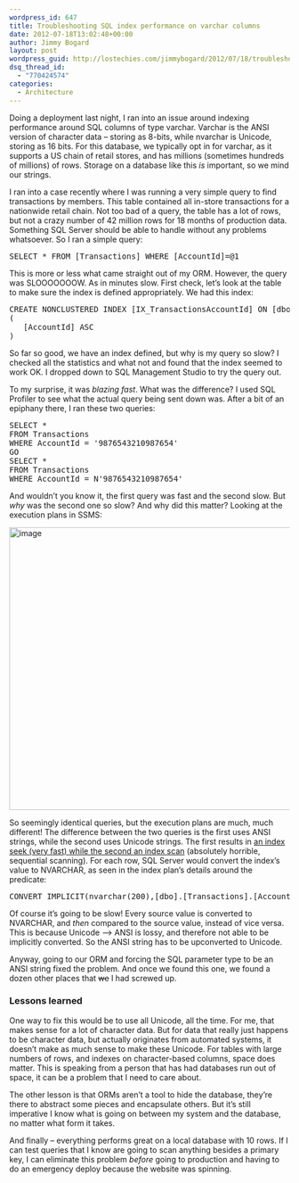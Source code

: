 ```yaml
---
wordpress_id: 647
title: Troubleshooting SQL index performance on varchar columns
date: 2012-07-18T13:02:48+00:00
author: Jimmy Bogard
layout: post
wordpress_guid: http://lostechies.com/jimmybogard/2012/07/18/troubleshooting-sql-index-performance-on-varchar-columns/
dsq_thread_id:
  - "770424574"
categories:
  - Architecture
---
```

Doing a deployment last night, I ran into an issue around indexing performance around SQL columns of type varchar. Varchar is the ANSI version of character data – storing as 8-bits, while nvarchar is Unicode, storing as 16 bits. For this database, we typically opt in for varchar, as it supports a US chain of retail stores, and has millions (sometimes hundreds of millions) of rows. Storage on a database like this _is_ important, so we mind our strings.

I ran into a case recently where I was running a very simple query to find transactions by members. This table contained all in-store transactions for a nationwide retail chain. Not too bad of a query, the table has a lot of rows, but not a crazy number of 42 million rows for 18 months of production data. Something SQL Server should be able to handle without any problems whatsoever. So I ran a simple query:

<pre>SELECT * FROM [Transactions] WHERE [AccountId]=@1</pre>

This is more or less what came straight out of my ORM. However, the query was SLOOOOOOOW. As in minutes slow. First check, let’s look at the table to make sure the index is defined appropriately. We had this index:

<pre>CREATE NONCLUSTERED INDEX [IX_TransactionsAccountId] ON [dbo].[Transactions]
(
   [AccountId] ASC
)</pre>

So far so good, we have an index defined, but why is my query so slow? I checked all the statistics and what not and found that the index seemed to work OK. I dropped down to SQL Management Studio to try the query out.

To my surprise, it was _blazing fast_. What was the difference? I used SQL Profiler to see what the actual query being sent down was. After a bit of an epiphany there, I ran these two queries:

<pre>SELECT *
FROM Transactions
WHERE AccountId = '9876543210987654'
GO
SELECT *
FROM Transactions
WHERE AccountId = N'9876543210987654'
</pre>

And wouldn’t you know it, the first query was fast and the second slow. But _why_ was the second one so slow? And why did this matter? Looking at the execution plans in SSMS:

[<img style="background-image: none; border-right-width: 0px; padding-left: 0px; padding-right: 0px; display: inline; border-top-width: 0px; border-bottom-width: 0px; border-left-width: 0px; padding-top: 0px" title="image" border="0" alt="image" src="http://lostechies.com/jimmybogard/files/2012/07/image_thumb.png" width="905" height="507" />](http://lostechies.com/jimmybogard/files/2012/07/image.png)

So seemingly identical queries, but the execution plans are much, much different! The difference between the two queries is the first uses ANSI strings, while the second uses Unicode strings. The first results in [an index seek (very fast) while the second an index scan](http://blog.sqlauthority.com/2007/03/30/sql-server-index-seek-vs-index-scan-table-scan/) (absolutely horrible, sequential scanning). For each row, SQL Server would convert the index’s value to NVARCHAR, as seen in the index plan’s details around the predicate:

<pre>CONVERT_IMPLICIT(nvarchar(200),[dbo].[Transactions].[AccountId],0)=N'9876543210987654'</pre>

Of course it’s going to be slow! Every source value is converted to NVARCHAR, and _then_ compared to the source value, instead of vice versa. This is because Unicode –> ANSI is lossy, and therefore not able to be implicitly converted. So the ANSI string has to be upconverted to Unicode.

Anyway, going to our ORM and forcing the SQL parameter type to be an ANSI string fixed the problem. And once we found this one, we found a dozen other places that <strike>we</strike> I had screwed up.

### Lessons learned

One way to fix this would be to use all Unicode, all the time. For me, that makes sense for a lot of character data. But for data that really just happens to be character data, but actually originates from automated systems, it doesn’t make as much sense to make these Unicode. For tables with large numbers of rows, and indexes on character-based columns, space does matter. This is speaking from a person that has had databases run out of space, it can be a problem that I need to care about.

The other lesson is that ORMs aren’t a tool to hide the database, they’re there to abstract some pieces and encapsulate others. But it’s still imperative I know what is going on between my system and the database, no matter what form it takes.

And finally – everything performs great on a local database with 10 rows. If I can test queries that I know are going to scan anything besides a primary key, I can eliminate this problem _before_ going to production and having to do an emergency deploy because the website was spinning.